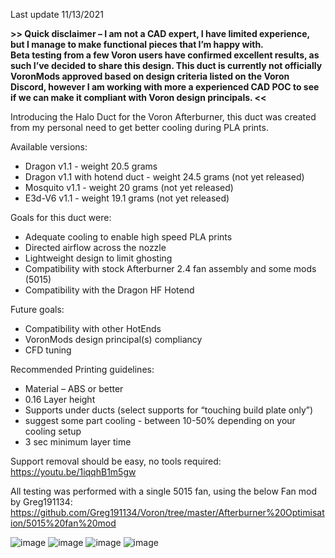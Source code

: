 Last update 11/13/2021

**>>  Quick disclaimer – I am not a CAD expert, I have limited experience, but I manage to make functional pieces that I’m happy with.  
Beta testing from a few Voron users have confirmed excellent results, as such I’ve decided to share this design.
This duct is currently not officially VoronMods approved based on design criteria listed on the Voron Discord, however I am working with more a experienced CAD POC to see if we can make it compliant with Voron design principals.  <<**

Introducing the Halo Duct for the Voron Afterburner, this duct was created from my personal need to get better cooling during PLA prints.  

Available versions:
- Dragon v1.1 - weight 20.5 grams
- Dragon v1.1 with hotend duct - weight 24.5 grams (not yet released)
- Mosquito v1.1 - weight 20 grams (not yet released)
- E3d-V6 v1.1 - weight 19.1 grams (not yet released)


Goals for this duct were:
- Adequate cooling to enable high speed PLA prints
- Directed airflow across the nozzle
- Lightweight design to limit ghosting
- Compatibility with stock Afterburner 2.4 fan assembly and some mods (5015)
- Compatibility with the Dragon HF Hotend

Future goals:
- Compatibility with other HotEnds
- VoronMods design principal(s) compliancy
- CFD tuning

Recommended Printing guidelines:
- Material – ABS or better
-	0.16 Layer height
-	Supports under ducts (select supports for “touching build plate only”)
-	suggest some part cooling - between 10-50% depending on your cooling setup
-	3 sec minimum layer time

Support removal should be easy, no tools required:
https://youtu.be/1iqqhB1m5gw

All testing was performed with a single 5015 fan, using the below Fan mod by Greg191134:
https://github.com/Greg191134/Voron/tree/master/Afterburner%20Optimisation/5015%20fan%20mod

![image](https://user-images.githubusercontent.com/29336466/140539614-2519b9b5-617d-4e01-80ad-31f5185556f1.png)
![image](https://user-images.githubusercontent.com/29336466/140539633-180ba7b6-6f45-4fe8-a8e0-680ce0e4a1ea.png)
![image](https://user-images.githubusercontent.com/29336466/140539657-ccddd84f-ebc8-4a77-a7d0-d411fc44fd25.png)
![image](https://user-images.githubusercontent.com/29336466/140539675-172aca87-3180-4f20-8b26-9d6929819513.png)


